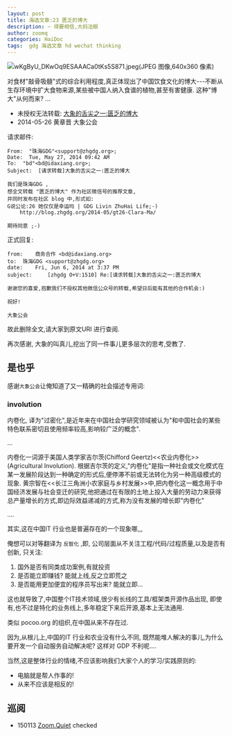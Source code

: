 ```yaml
---
layout: post
title: 海选文章:23 匮乏的博大
description: ~ 得要相信,大妈法眼
author: zoomq
categories: HaiDoc
tags:  gdg 海选文章 hd wechat thinking
---
```


![wKgByU_DKwOq9ESAAACa0tKs5S871.jpeg(JPEG 图像,640x360 像素)](http://file7.mafengwo.net/M00/EB/0E/wKgByU_DKwOq9ESAAACa0tKs5S871.jpeg)

对食材"敲骨吸髓"式的综合利用程度,真正体现出了中国饮食文化的博大---不断从生存环境中扩大食物来源,某些被中国人纳入食谱的植物,甚至有害健康. 这种"博大"从何而来?
...

<!--more-->

- 未授权无法转载: [大象的舌尖之一:匮乏的博大](http://mp.weixin.qq.com/s?__biz=MjM5NzQwNjcyMQ==&mid=202430397&idx=1&sn=83769463e658bb61807f8a134f9ab63c)
- 2014-05-26 黄章晋 大象公会

请求邮件:

    From:  "珠海GDG"<support@zhgdg.org>;
    Date:  Tue, May 27, 2014 09:42 AM
    To:  "bd"<bd@idaxiang.org>;
    Subject:  [请求转载]大象的舌尖之一:匮乏的博大

    我们是珠海GDG ,
    想全文转载 "匮乏的博大" 作为社区微信号的推荐文章,
    并同时发布在社区 blog 中,形式如:
    G说公论:26 她仅仅是幸运吗 | GDG Livin ZhuHai Life;-)
        http://blog.zhgdg.org/2014-05/gt26-Clara-Ma/

    期待同意 ;-)


正式回复:

    from:    商务合作 <bd@idaxiang.org>
    to:  珠海GDG <support@zhgdg.org>
    date:    Fri, Jun 6, 2014 at 3:37 PM
    subject:     [zhgdg O+V:1510] Re:[请求转载]大象的舌尖之一:匮乏的博大

    谢谢您的喜爱,抱歉我们不授权其他微信公众号的转载,希望日后能有其他的合作机会:)

    祝好!

    大象公会


故此删除全文,请大家到原文URI 进行查阅.

再次感谢, 大象的叫真儿,挖出了同一件事儿更多层次的思考,受教了.


## 是也乎

感谢`大象公会`让俺知道了又一精确的社会描述专用词:

### involution
内卷化, 译为"过密化",是近年来在中国社会学研究领域被认为"和中国社会的某些特色联系密切且使用频率较高,影响较广泛的概念". 

...

内卷化一词源于美国人类学家吉尔茨(Chifford Geertz)<<农业内卷化>>(Agricultural Involution). 根据吉尔茨的定义,"内卷化"是指一种社会或文化模式在某一发展阶段达到一种确定的形式后,便停滞不前或无法转化为另一种高级模式的现象. 黄宗智在<<长江三角洲小农家庭与乡村发展>>中,把内卷化这一概念用于中国经济发展与社会变迁的研究,他把通过在有限的土地上投入大量的劳动力来获得总产量增长的方式,即边际效益递减的方式,称为没有发展的增长即"内卷化"

....


其实,这在中国IT 行业也是普遍存在的一个现象哪,,,

俺想可以对等翻译为 `反智化` ,即, 
公司层面从不关注工程/代码/过程质量,以及是否有创新,
只关注:

1. 国外是否有同类成功案例,有就投资
2. 是否能立即赚钱? 能就上线,反之立即荒之
3. 是否能用更加便宜的程序员写出来? 能就立即...

这也就导致了,中国整个IT技术领域,很少有长线的工具/框架类开源作品出现,
即使有,也不过是特化的业务线上,多年稳定下来后开源,基本上无法通用.

类似 pocoo.org 的组织,在中国从来不存在过.

因为,从根儿上,中国的IT 行业和农业没有什么不同,
既然能堆人解决的事儿,为什么要开发一个自动服务自动解决呢?
这样对 GDP 不利呢....

当然,这是整体行业的情绪,不应该影响我们大家个人的学习/实践原则的:

- 电脑就是帮人作事的!
- 从来不应该是相反的!





## 巡阅
- 150113 [Zoom.Quiet](http://zoomquiet.io/) checked






